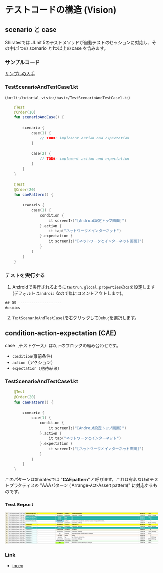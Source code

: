 # テストコードの構造 (Vision)

## scenario と case

Shiratesでは JUnit 5のテストメソッドが自動テストのセッションに対応し、その中に1つの scenario と1つ以上の case を含みます。

### サンプルコード

[サンプルの入手](../../getting_samples_ja.md)

### TestScenarioAndTestCase1.kt

(`kotlin/tutorial_vision/basic/TestScenarioAndTestCase1.kt`)

```kotlin
    @Test
    @Order(10)
    fun scenarioAndCase() {

        scenario {
            case(1) {
                // TODO: implement action and expectation
            }

            case(2) {
                // TODO: implement action and expectation
            }
        }
    }

    @Test
    @Order(20)
    fun caePattern() {

        scenario {
            case(1) {
                condition {
                    it.screenIs("[Android設定トップ画面]")
                }.action {
                    it.tap("ネットワークとインターネット")
                }.expectation {
                    it.screenIs("[ネットワークとインターネット画面]")
                }
            }
        }
    }
```

### テストを実行する

1. Androidで実行されるように`testrun.global.properties`の`os`を設定します (デフォルトは`android`
   なので単にコメントアウトします)。

```properties
## OS --------------------
#os=ios
```

2. `TestScenarioAndTestCase1`を右クリックして`Debug`を選択します。

## condition-action-expectation (CAE)

case（テストケース）は以下のブロックの組み合わせです。

- `condition`(事前条件)
- `action`（アクション）
- `expectation`（期待結果）

### TestScenarioAndTestCase1.kt

```kotlin
    @Test
    @Order(20)
    fun caePattern() {

        scenario {
            case(1) {
                condition {
                    it.screenIs("[Android設定トップ画面]")
                }.action {
                    it.tap("ネットワークとインターネット")
                }.expectation {
                    it.screenIs("[ネットワークとインターネット画面]")
                }
            }
        }
    }
```

このパターンはShiratesでは "**CAE pattern**" と呼びます。これは有名なUnitテストプラクティスの "AAAパターン (
Arrange-Act-Assert
pattern)" に対応するものです。

### Test Report

![cae1](../../basic/_images/cae1.png)

### Link

- [index](../../../index_ja.md)
